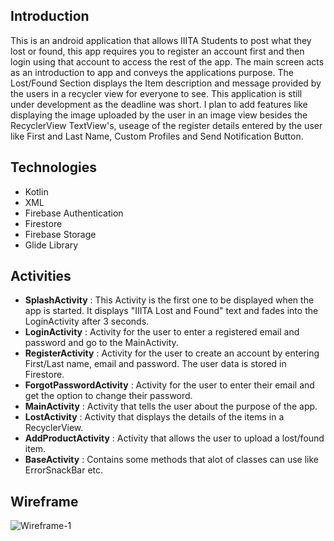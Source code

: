 
## Introduction

This is an android application that allows IIITA Students to post what they lost or found, this app requires you to register an account first and then login using that account to access the rest of the app. The main screen acts as an introduction to app and conveys the applications purpose. The Lost/Found Section displays the Item description and message provided by the users in a recycler view for everyone to see. This application is still under development as the deadline was short. I plan to add features like displaying the image uploaded by the user in an image view besides the RecyclerView TextView's, useage of the register details entered by the user like First and Last Name, Custom Profiles and Send Notification Button. 
## Technologies

* Kotlin
* XML
* Firebase Authentication
* Firestore
* Firebase Storage
* Glide Library

## Activities

* **SplashActivity** : This Activity is the first one to be displayed when the app is started. It displays "IIITA Lost and Found" text  and fades into the LoginActivity after 3 seconds.
* **LoginActivity** : Activity for the user to enter a registered email and password and go to the MainActivity.
* **RegisterActivity** : Activity for the user to create an account by entering First/Last name, email and password. The user data is stored in Firestore.
* **ForgotPasswordActivity** : Activity for the user to enter their email and get the option to change their password.
* **MainActivity** : Activity that tells the user about the purpose of the app.
* **LostActivity** : Activity that displays the details of the items in a RecyclerView.
* **AddProductActivity** : Activity that allows the user to upload a lost/found item.
* **BaseActivity** : Contains some methods that alot of classes can use like ErrorSnackBar etc.

## Wireframe
![Wireframe-1](https://user-images.githubusercontent.com/97402494/189099046-d52138c7-4d88-40b3-86da-519f5481c04a.jpg)
